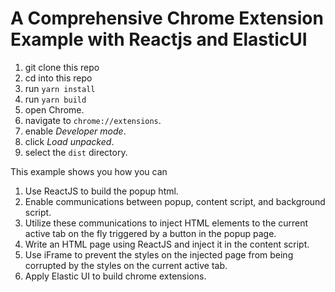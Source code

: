 # A Comprehensive Chrome Extension Example with Reactjs and ElasticUI

1. git clone this repo
2. cd into this repo
3. run `yarn install`
4. run `yarn build`
5. open Chrome.
6. navigate to `chrome://extensions`.
7. enable _Developer mode_.
8. click _Load unpacked_.
9. select the `dist` directory.

This example shows you how you can
1. Use ReactJS to build the popup html.
2. Enable communications between popup, content script, and background script.
3. Utilize these communications to inject HTML elements to the current active tab on the fly triggered by a button in the popup page. 
4. Write an HTML page using ReactJS and inject it in the content script.
5. Use iFrame to prevent the styles on the injected page from being corrupted by the styles on the current active tab.
6. Apply Elastic UI to build chrome extensions.
